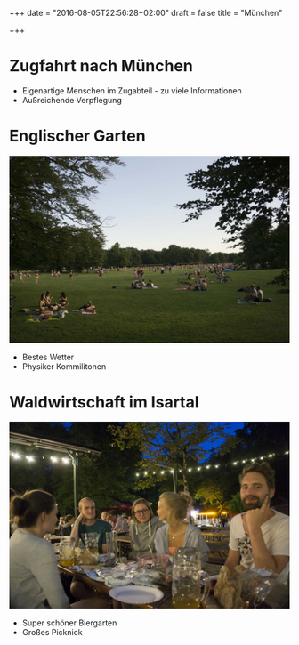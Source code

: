 +++
date = "2016-08-05T22:56:28+02:00"
draft = false
title = "München"

+++

# Zugfahrt nach München
- Eigenartige Menschen im Zugabteil - zu viele Informationen
- Außreichende Verpflegung

# Englischer Garten
![Englischer Garten](/images/2016-08-04_Englischer-Garten.jpg)

- Bestes Wetter
- Physiker Kommilitonen

# Waldwirtschaft im Isartal
![Friends at Waldwirtschaft](/images/2016-08-04_Waldwirtschaft.jpg)

- Super schöner Biergarten
- Großes Picknick
